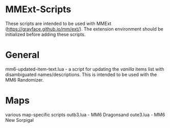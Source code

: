# MMExt-Scripts
These scripts are intended to be used with MMExt (https://grayface.github.io/mm/ext/).  The extension environment should be initialized before adding these scripts.

# General
mm6-updated-item-text.lua - a script for updating the *vanilla* items list with disambiguated names/descriptions.  This is intended to be used with the MM6 Randomizer.

# Maps
various map-specific scripts
outb3.lua - MM6 Dragonsand
oute3.lua - MM6 New Sorpigal
